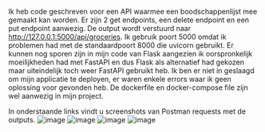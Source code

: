 Ik heb code geschreven voor een API waarmee een boodschappenlijst mee gemaakt kan worden.
Er zijn 2 get endpoints, een delete endpoint en een put endpoint aanwezig.
De output wordt verstuurd naar http://127.0.0.1:5000/api/groceries. Ik gebruik poort 5000 omdat ik 
problemen had met de standaardpoort 8000 die uvicorn gebruikt. Er kunnen nog sporen zijn in mijn code
van Flask aangezien ik oorspronkelijk moeilijkheden had met FastAPI en dus Flask als alternatief had
gekozen maar uiteindelijk toch weer FastAPI gebruikt heb. Ik ben er niet in geslaagd om mijn applicatie
te deployen, er waren enkele errors waar ik geen oplossing voor gevonden heb. De dockerfile en
docker-compose file zijn wel aanwezig in mijn project.

In onderstaande links vindt u screenshots van Postman requests met de outputs.
![image](https://github.com/Jef-Engelen/BasisProject/assets/71663709/ddce4905-1f6a-4112-a4b1-c714f3ed63c3)
![image](https://github.com/Jef-Engelen/BasisProject/assets/71663709/1faadf76-4d25-4eee-9d50-da0065e07f91)
![image](https://github.com/Jef-Engelen/BasisProject/assets/71663709/8f2a555d-6b3e-4b99-8281-45c7ec1109fe)
![image](https://github.com/Jef-Engelen/BasisProject/assets/71663709/b196de9c-09a5-4297-b88f-e011d8e1eed0)
